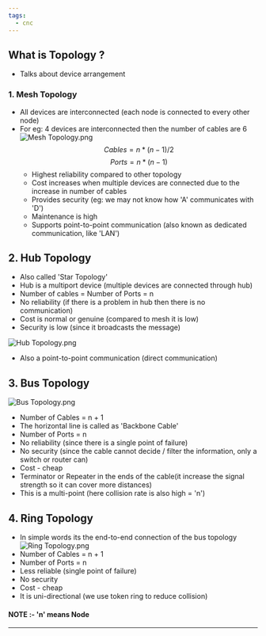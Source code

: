 ```yaml
---
tags:
  - cnc
---
```

## What is Topology ?

- Talks about device arrangement

### 1. Mesh Topology

- All devices are interconnected (each node is connected to every other node)
- For eg: 4 devices are interconnected then the number of cables are 6
  ![Mesh Topology.png](Mesh-Topology.png)
  $$Cables = n*(n-1) / 2$$
  $$Ports = n*(n - 1)$$
  - Highest reliability compared to other topology
  - Cost increases when multiple devices are connected due to the increase in number of cables
  - Provides security (eg: we may not know how 'A' communicates with 'D')
  - Maintenance is high
  - Supports point-to-point communication (also known as dedicated communication, like 'LAN')

## 2. Hub Topology

- Also called 'Star Topology'
- Hub is a multiport device (multiple devices are connected through hub)
- Number of cables = Number of Ports = n
- No reliability (if there is a problem in hub then there is no communication)
- Cost is normal or genuine (compared to mesh it is low)
- Security is low (since it broadcasts the message)
 
![Hub Topology.png](Hub-Topology.png)

- Also a point-to-point communication (direct communication)

## 3. Bus Topology

![Bus Topology.png](Bus-Topology.png)

- Number of Cables = n + 1
- The horizontal line is called as 'Backbone Cable'
- Number of Ports = n
- No reliability (since there is a single point of failure)
- No security (since the cable cannot decide / filter the information, only a switch  or router can)
- Cost - cheap
- Terminator or Repeater in the ends of the cable(it increase the signal strength so it can cover more distances)
- This is a multi-point (here collision rate is also high = 'n')

## 4. Ring Topology

- In simple words its the end-to-end connection of the bus topology
 ![Ring Topology.png](Ring-Topology.png)
- Number of Cables = n + 1
- Number of Ports = n
- Less reliable (single point of failure)
- No security
- Cost - cheap
- It is uni-directional (we use token ring to reduce collision)

#### NOTE :- 'n' means Node
---

